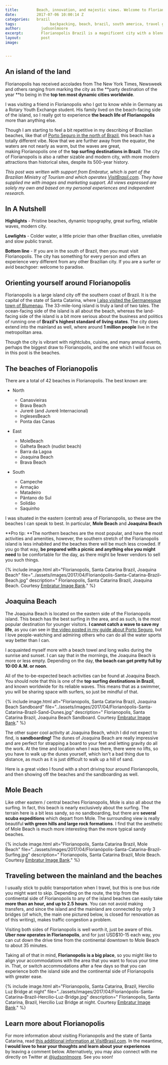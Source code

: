 ```yaml
---
title:        Beach, innovation, and majestic views. Welcome to Florianopolis, Brazil.
date:         2017-07-06 10:00:14 Z
categories:   brazil
tags:			    backpacking, beach, brazil, south america, travel guide
author:		   	judsonlmoore
excerpt:	   	Florianopolis Brazil is a magnificent city with a blend of beach, surfing, adventure sport, and a modern city driving Brazilian innovation.
layout:			post
image:			


---
```


## An island of the land

Florianopolis has received accolades from The New York Times, Newsweek and others ranging from marking the city as the **party destination of the year **to being in the **top ten most dynamic cities worldwide**.

I was visiting a friend in Florianopolis who I got to know while in Germany as a Rotary Youth Exchange student. His family lived on the beach-facing side of the island, so I really got to experience **the beach life of Florianopolis** more than anything else.

Though I am starting to feel a bit repetitive in my describing of Brazilian beaches, like that of [Porto Seguro in the north of Brazil](/porto-seguro-brazil-travel-guide/), this beach has a totally different vibe. Now that we are further away from the equator, the waters are not nearly as warm, but the waves are great, making Florianopolis one of the **top surfing destinations in Brazil**. The city of Florianopolis is also a rather sizable and modern city, with more modern attractions than historical sites, despite its 500-year history.

_This post was written with support from Embratur, which is part of the Brazilian Ministry of Tourism and which operates [VisitBrasil.com](http://visitbrasil.com/). They have supplied me with images and marketing support. All views expressed are solely my own and based on my personal experiences and independent research._

## In A Nutshell

**Highlights** - Pristine beaches, dynamic topography, great surfing, reliable waves, modern city.

**Lowlights** - Colder water, a little pricier than other Brazilian cities, unreliable and slow public transit.

**Bottom line** - If you are in the south of Brazil, then you must visit Florianopolis. The city has something for every person and offers an experience very different from any other Brazilian city. If you are a surfer or avid beachgoer: welcome to paradise.

## Orienting yourself around Florianopolis

Florianopolis is a large island city off the southern coast of Brazil. It is the capital of the state of Santa Catarina, where [I also visited the Germanesque town of Blumenau](https://www.judsonlmoore.com/blumenau-brazil-travel-guide/). The 33-mile-long island is truly a land of two tales. The ocean-facing side of the island is all about the beach, whereas the land-facing side of the island is a bit more serious about the business and politics of running one of **Brazil's highest standard of living states**. The city does extend into the mainland as well, where around **1 million people** live in the metropolitan area.

Though the city is vibrant with nightclubs, cuisine, and many annual events, perhaps the biggest draw to Florianopolis, and the one which I will focus on in this post is the beaches.

## The beaches of Florianopolis

There are a total of 42 beaches in Florianopolis. The best known are:

- North

  - Canasvieiras

  * Brava Beach

  - Jurerê (and Jurerê Internacional)

  * InglesesBeach

  - Ponta das Canas

* East

  - MoleBeach

  * Galheta Beach (nudist beach)

  - Barra da Lagoa

  * Joaquina Beach

  - Brava Beach

- South

  - Campeche

  * Armação

  - Matadeiro

  * Pântano do Sul

  - Solidão

  * Saquinho

I was situated in the eastern (central) area of Florianopolis, so these are the beaches I can speak to best. In particular, **Mole Beach** and **Joaquina Beach**

**Pro tip: **The northern beaches are the most popular, and have the most activities and amenities, however, the southern stretch of the Florianopolis island is less inhabited and the beaches there will be much less crowded. If you go that way, **be prepared with a picnic and anything else you might need** to be comfortable for the day, as there might be fewer vendors to sell you such things.

{% include image.html alt="Florianopolis, Santa Catarina Brazil, Joaquina Beach" file="../assets/images/2017/04/Florianópolis-Santa-Catarina-Brazil-Beach.jpg" description=" Florianopolis, Santa Catarina Brazil, Joaquina Beach. Courtesy [Embratur Image Bank](https://www.flickr.com/photos/visitbrasil/)." %}

## **Joaquina Beach**

The Joaquina Beach is located on the eastern side of the Florianopolis island. This beach has the best surfing in the area, and as such, is the most popular destination for younger visitors. **I cannot catch a wave to save my life**, as you can see in [the video posted in my guide about Porto Seguro](/porto-seguro-brazil-travel-guide/), but I love people-watching and admiring others who can do all the water sports way better than I can.

I acquainted myself more with a beach towel and long walks during the sunrise and sunset. I can say that in the mornings, the Joaquina Beach is more or less empty. Depending on the day, **the beach can get pretty full by 10:00 A.M. or noon**.

All of the to-be-expected beach activities can be found at Joaquina Beach. You should note that this is one of the **top surfing destinations in Brazil**, and known worldwide for its reliable waves. This means that as a swimmer, you will be sharing space with surfers, so just be mindful of that.

{% include image.html alt="Florianopolis, Santa Catarina Brazil, Joaquina Beach Sandboard" file="../assets/images/2017/04/Florianópolis-Santa-Catarina-Brazil-Sand-Dunes.jpg" description=" Florianopolis, Santa Catarina Brazil, Joaquina Beach Sandboard. Courtesy [Embratur Image Bank](https://www.flickr.com/photos/visitbrasil/)." %}

The other super cool activity at Joaquina Beach, which I did not expect to find, is **sandboarding!** The dunes of Joaquina Beach are really impressive and are perfect for strapping a board to your feet and letting gravity do all the work. At the time and location when I was there, there were no lifts, so you have to walk up the dunes yourself, which isn't a bad thing due to distance, as much as it is just difficult to walk up a hill of sand.

Here is a great video I found with a short driving tour around Florianopolis, and then showing off the beaches and the sandboarding as well.

## Mole Beach

Like other eastern / central beaches Florianopolis, Mole is also all about the surfing. In fact, this beach is nearly exclusively about the surfing. The terrain here is a bit less sandy, so no sandboarding, but there are **several scuba expeditions** which depart from Mole. The surrounding view is really beautiful **with green hills and large rock formations**. I find that the aesthetic of Mole Beach is much more interesting than the more typical sandy beaches.

{% include image.html alt="Florianopolis, Santa Catarina Brazil, Mole Beach" file="../assets/images/2017/04/Florianópolis-Santa-Catarina-Brazil-Surfing.jpg" description=" Florianopolis, Santa Catarina Brazil, Mole Beach. Courtesy [Embratur Image Bank](https://www.flickr.com/photos/visitbrasil/)." %}

## Traveling between the mainland and the beaches

I usually stick to public transportation when I travel, but this is one bus ride you might want to skip. Depending on the route, the trip from the continental side of Florianopolis to any of the island beaches can easily take **more than an hour, and up to 2.5 hours**. You can not avoid making transfers, and since the island and the mainland are connected by only 3 bridges (of which, the main one pictured below, is closed for renovation as of this writing), makes traffic congestion a problem.

Visiting both sides of Florianopolis is well worth it, just be aware of this. **Uber now operates in Florianopolis**, and for just USD\$10-15 each way, you can cut down the drive time from the continental downtown to Mole Beach to about 35 minutes.

Taking all of that in mind, **Florianopolis is a big place**, so you might like to align your accommodations with the area that you want to focus your time in. That, or switch accommodations after a few days so that you can experience both the island side and the continental side of Florianopolis with greater ease.

{% include image.html alt="Florianopolis, Santa Catarina, Brazil, Hercilio Luz Bridge at night" file="../assets/images/2017/04/Florianópolis-Santa-Catarina-Brazil-Hercilio-Luz-Bridge.jpg" description=" Florianopolis, Santa Catarina, Brazil, Hercilio Luz Bridge at night. Courtesy [Embratur Image Bank](https://www.flickr.com/photos/visitbrasil/)." %}

## Learn more about Florianopolis

For more information about visiting Florianopolis and the state of Santa Catarina, read [this additional information at VisitBrasil.com](http://www.visitbrasil.com/en/estados/santa-catarina/). In the meantime, **I would love to hear your thoughts and learn about your experiences** by leaving a comment below. Alternatively, you may also connect with me directly on Twitter at [@judsonlmoore](http://twitter.com/judsonlmoore). See you soon!
